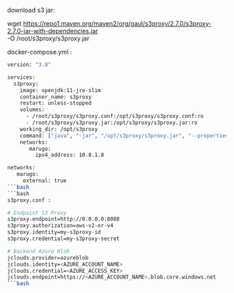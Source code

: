 download s3 jar:

wget https://repo1.maven.org/maven2/org/gaul/s3proxy/2.7.0/s3proxy-2.7.0-jar-with-dependencies.jar \
  -O /root/s3proxy/s3proxy.jar


docker-compose.yml :

```bash
version: "3.8"

services:
  s3proxy:
    image: openjdk:11-jre-slim
    container_name: s3proxy
    restart: unless-stopped
    volumes:
      - /root/s3proxy/s3proxy.conf:/opt/s3proxy/s3proxy.conf:ro
      - /root/s3proxy/s3proxy.jar:/opt/s3proxy/s3proxy.jar:ro
    working_dir: /opt/s3proxy
    command: ["java", "-jar", "/opt/s3proxy/s3proxy.jar", "--properties", "/opt/s3proxy/s3proxy.conf"]
    networks:
       marugo:
         ipv4_address: 10.8.1.8

networks:
   marugo:
     external: true
```bash
```bash
s3proxy.conf :

# Endpoint S3 Proxy
s3proxy.endpoint=http://0.0.0.0:8080
s3proxy.authorization=aws-v2-or-v4
s3proxy.identity=my-s3proxy-id
s3proxy.credential=my-s3proxy-secret

# Backend Azure Blob
jclouds.provider=azureblob
jclouds.identity=<AZURE_ACCOUNT_NAME>
jclouds.credential=<AZURE_ACCESS_KEY>
jclouds.endpoint=https://<AZURE_ACCOUNT_NAME>.blob.core.windows.net
```bash
